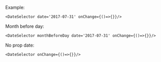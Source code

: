 Example:

    <DateSelector date='2017-07-31' onChange={()=>{}}/>

Month before day:

    <DateSelector monthBeforeDay date='2017-07-31' onChange={()=>{}}/>

No prop date:

    <DateSelector onChange={()=>{}}/>

